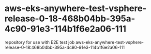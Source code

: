 # aws-eks-anywhere-test-vsphere-release-0-18-468b04bb-395a-4c90-91e3-114b1f6e2a06-111
repository for use with E2E test job aws-eks-anywhere-test-vsphere-release-0-18:468b04bb-395a-4c90-91e3-114b1f6e2a06-111
